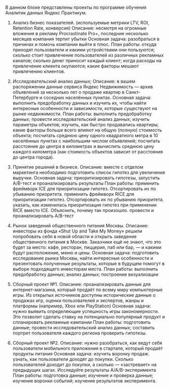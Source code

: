 В данном блоке представлены проекты по программе обучения Аналитик данных Яндекс Практикум.
1) Анализ бизнес показателей. (используемые метрики LTV, ROI, Retention Rate, конверсия)
   Описание:
     несмотря на огромные вложения в рекламу Procrastinate Pro+, последние несколько месяцев компания терпит убытки
   Основная задача:
     разобраться в причинах и помочь компании выйти в плюс.
   План работы:
     откуда приходят пользователи и какими устройствами они пользуются;
     сколько стоит привлечение пользователей из различных рекламных каналов;
     сколько денег приносит каждый клиент;
     когда расходы на привлечение клиента окупаются;
     какие факторы мешают привлечению клиентов.
   
 2) Исследовательский анализ данных;
   Описание:
     в вашем распоряжении данные сервиса Яндекс Недвижимость — архив объявлений за несколько лет о продаже квартир в Санкт-Петербурге и соседних населённых пунктах.
   Основная задача:
     выполнить предобработку данных и изучить их, чтобы найти интересные особенности и зависимости, которые существуют на рынке недвижимости.
   План работы:
     выполнить предобработку данных;
     провести исследовательский анализ данных;
     изучить параметры объектов;
     изучить, как быстро продавались квартиры;
     какие факторы больше всего влияют на общую (полную) стоимость объекта;
     посчитать среднюю цену одного квадратного метра в 10 населённых пунктах с наибольшим числом объявлений;
     посчитать расстояние до центра в километрах и вычислить среднюю цену каждого километра (как стоимость объектов зависит от расстояния до центра города).

 3) Принятие решений в бизнесе.
   Описание:
      вместе с отделом маркетинга необходимо подготовить список гипотез для увеличения выручки.
   Основная задача:
      приоритизировать гипотезы, запустить A/B-тест и проанализировать результаты
   План работы:
     применить фреймворк ICE для приоритизации гипотез. Отсортировать их по убыванию приоритета.
     применить фреймворк RICE для приоритизации гипотез. Отсортировать их по убыванию приоритета.
     указать, как изменилась приоритизация гипотез при применении RICE вместо ICE. Объяснить, почему так произошло.
     провести и проанализировать A/B-тест

 4) Рынок заведений общественного питания Москвы.
   Описание: 
     инвесторы из фонда «Shut Up and Take My Money» решили попробовать себя в новой области и открыть заведение общественного питания в Москве.
     Заказчики ещё не знают, что это будет за место: кафе, ресторан, пиццерия, паб или бар, — и какими будут расположение, меню и цены.
   Основная задача:
     подготовить исследование рынка Москвы, найти интересные особенности и презентовать полученные результаты, которые в будущем помогут в выборе подходящего инвесторам места.
   План работы:
     выполнить предобработку данных;
     анализ данных;
     построение визуализации

 5) Сборный проект №1.
   Описание:
     проанализировать данные для интернет-магазина, который продаёт по всему миру компьютерные игры.
     Из открытых источников доступны исторические данные о продажах игр, оценки пользователей и экспертов, жанры и платформы (например, Xbox или PlayStation)
   Основная задача:
     нужно выявить определяющие успешность игры закономерности.
     Это позволит сделать ставку на потенциально популярный продукт и спланировать рекламные кампании
   План работы:
     подготовить данные;
     провести исследовательский анализ данных;
     составить портрет пользователя каждого региона
     проверить гипотезы.

 6) Сборный проект №2.
   Описание:
     нужно разобраться, как ведут себя пользователи мобильного приложения в стартапе, который продаёт продукты питания
   Основная задача:
     изучить воронку продаж.
     узнать, как пользователи доходят до покупки. Сколько пользователей доходит до покупки, а сколько — «застревает» на предыдущих шагах.
     Исследуйте результаты A/A/B-эксперимента
   План работы:
     подготовка данные;
     изучение и проверка данные;
     изучение воронки событий;
     изучение результатов эксперимента.



